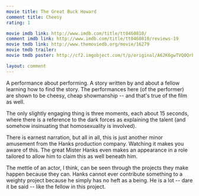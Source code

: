 ```yaml
---
movie title: The Great Buck Howard
comment title: Cheesy
rating: 1

movie imdb link: http://www.imdb.com/title/tt0460810/
comment imdb link: http://www.imdb.com/title/tt0460810/reviews-19
movie tmdb link: http://www.themoviedb.org/movie/16279
movie tmdb trailer: 
movie tmdb poster: http://cf2.imgobject.com/t/p/original/A62K6gwTVQ0QrbwrJ8O9jcmjWdM.jpg

layout: comment
---
```


A performance about performing. A story written by and about a fellow learning how to find the story. The performances here (of the performer) are shown to be cheesy, cheap showmanship -- and that's true of the film as well.

The only slightly engaging thing is three moments, each about 15 seconds, where there is a reference to the dark forces as explaining the talent (and somehow insinuating that homosexuality is involved).

There is earnest narration, but all in all, this is just another minor amusement from the Hanks production company. Watching it makes you aware of this. The great Mister Hanks even makes an appearance in a role tailored to allow him to claim this as well beneath him.

The mettle of an actor, I think, can be seen through the projects they make happen because they can. Hanks cannot ever contribute something to a weighty project because he simply has no heft as a being. He is a lot -- dare it be said -- like the fellow in this project.